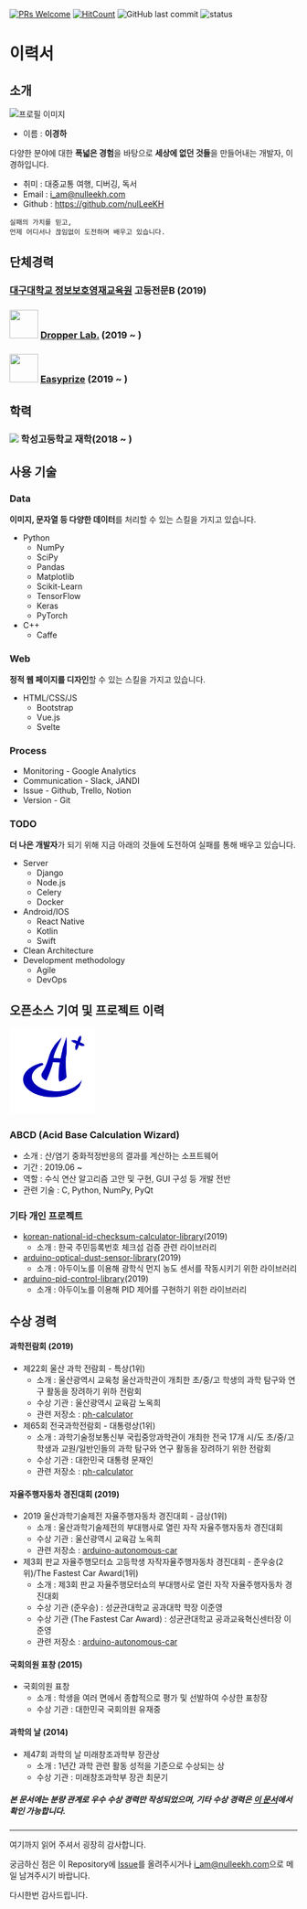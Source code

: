 [![PRs Welcome](https://img.shields.io/badge/PRs-welcome-brightgreen.svg?style=flat-square)](http://makeapullrequest.com)
[![HitCount](http://hits.dwyl.io/nulLeeKH/RESUME.svg)](http://hits.dwyl.io/nulLeeKH/RESUME)
![GitHub last commit](https://img.shields.io/github/last-commit/nulLeeKH/RESUME.svg)
![status](https://img.shields.io/badge/status-offer_welcome%20-brightgreen.svg)

# 이력서

## 소개
![프로필 이미지](https://avatars3.githubusercontent.com/u/41930106?s=460&v=4)

- 이름 : **이경하**

다양한 분야에 대한 **폭넓은 경험**을 바탕으로 **세상에 없던 것들**을 만들어내는 개발자, 이경하입니다.

- 취미 : 대중교통 여행, 디버깅, 독서
- Email : i_am@nulleekh.com
- Github : https://github.com/nulLeeKH

```
실패의 가치를 믿고,
언제 어디서나 끊임없이 도전하며 배우고 있습니다.
```

## 단체경력

### [대구대학교 정보보호영재교육원](https://dusecgifted.github.io) 고등전문B (2019)

### <img src="https://avatars0.githubusercontent.com/u/58934908?s=200&v=4" width="50" height="50"/> [Dropper Lab.](https://dropper.tech) (2019 ~ )

### <img src="https://avatars0.githubusercontent.com/u/58578629?s=200&v=4" width="50" height="50"/> [Easyprize](https://github.com/easy-prize) (2019 ~ )

## 학력

### <img src="http://haksung.hs.kr/hosts/hi01/S0000000405/logo.png" width="50"/> 학성고등학교 재학(2018 ~ )

## 사용 기술

### Data

**이미지, 문자열 등 다양한 데이터**를 처리할 수 있는 스킬을 가지고 있습니다.

- Python
	- NumPy
	- SciPy
	- Pandas
	- Matplotlib
	- Scikit-Learn
	- TensorFlow
	- Keras
	- PyTorch
- C++
	- Caffe

### Web

**정적 웹 페이지를 디자인**할 수 있는 스킬을 가지고 있습니다.

- HTML/CSS/JS
	- Bootstrap
	- Vue.js
	- Svelte

### Process

- Monitoring - Google Analytics
- Communication - Slack, JANDI
- Issue - Github, Trello, Notion
- Version - Git

### TODO

**더 나은 개발자**가 되기 위해 지금 아래의 것들에 도전하여 실패를 통해 배우고 있습니다.

- Server
	- Django
	- Node.js
	- Celery
	- Docker
- Android/IOS
	- React Native
	- Kotlin
	- Swift
- Clean Architecture
- Development methodology
	- Agile
	- DevOps

## 오픈소스 기여 및 프로젝트 이력

<img src="https://github.com/nulLeeKH/ph-calculator/blob/master/src/ph-calculator-gui/mac/gui/image/icon.png?raw=true" width="150" height="150"/>

### ABCD (Acid Base Calculation Wizard)
- 소개 : 산/염기 중화적정반응의 결과를 계산하는 소프트웨어
- 기간 : 2019.06 ~
- 역할 : 수식 연산 알고리즘 고안 및 구현, GUI 구성 등 개발 전반
- 관련 기술 : C, Python, NumPy, PyQt

### 기타 개인 프로젝트

- [korean-national-id-checksum-calculator-library](https://github.com/nulLeeKH/korean-national-id-checksum-calculator-library)(2019)
	- 소개 : 한국 주민등록번호 체크섬 검증 관련 라이브러리
- [arduino-optical-dust-sensor-library](https://github.com/nulLeeKH/arduino-optical-dust-sensor-library)(2019)
	- 소개 : 아두이노를 이용해 광학식 먼지 농도 센서를 작동시키기 위한 라이브러리
- [arduino-pid-control-library](https://github.com/nulLeeKH/arduino-pid-control-library)(2019)
	- 소개 : 아두이노를 이용해 PID 제어를 구현하기 위한 라이브러리

## 수상 경력

#### 과학전람회 (2019)

- 제22회 울산 과학 전람회 - 특상(1위)
	- 소개 : 울산광역시 교육청 울산과학관이 개최한 초/중/고 학생의 과학 탐구와 연구 활동을 장려하기 위하 전람회
	- 수상 기관 : 울산광역시 교육감 노옥희
	- 관련 저장소 : [ph-calculator](https://github.com/nulLeeKH/ph-calculator)
- 제65회 전국과학전람회 - 대통령상(1위)
	- 소개 : 과학기술정보통신부 국립중앙과학관이 개최한 전국 17개 시/도 초/중/고 학생과 교원/일반인들의 과학 탐구와 연구 활동을 장려하기 위한 전람회
	- 수상 기관 : 대한민국 대통령 문재인
	- 관련 저장소 : [ph-calculator](https://github.com/nulLeeKH/ph-calculator)

#### 자율주행자동차 경진대회 (2019)

- 2019 울산과학기술제전 자율주행자동차 경진대회 - 금상(1위)
	- 소개 : 울산과학기술제전의 부대행사로 열린 자작 자율주행자동차 경진대회
	- 수상 기관 : 울산광역시 교육감 노옥희
	- 관련 저장소 : [arduino-autonomous-car](https://github.com/nulLeeKH/arduino-autonomous-car)
- 제3회 판교 자율주행모터쇼 고등학생 자작자율주행자동차 경진대회 - 준우숭(2위)/The Fastest Car Award(1위)
	- 소개 : 제3회 판교 자율주행모터쇼의 부대행사로 열린 자작 자율주행자동차 경진대회
	- 수상 기관 (준우승) : 성균관대학교 공과대학 학장 이준영
	- 수상 기관 (The Fastest Car Award) : 성균관대학교 공과교육혁신센터장 이준영
	- 관련 저장소 : [arduino-autonomous-car](https://github.com/nulLeeKH/arduino-autonomous-car)

#### 국회의원 표창 (2015)
- 국회의원 표창
	- 소개 : 학생을 여러 면에서 종합적으로 평가 및 선발하여 수상한 표창장
	- 수상 기관 : 대한민국 국회의원 유재중

#### 과학의 날 (2014)

- 제47회 과학의 날 미래창조과학부 장관상
	- 소개 : 1년간 과학 관련 활동 성적을 기준으로 수상되는 상
	- 수상 기관 : 미래창조과학부 장관 최문기

##### 본 문서에는 분량 관계로 우수 수상 경력만 작성되었으며, 기타 수상 경력은 [이 문서](https://github.com/nulLeeKH/RESUME/blob/master/AWARD.md)에서 확인 가능합니다.

---

여기까지 읽어 주셔서 굉장히 감사합니다.

궁금하신 점은 이 Repository에 [Issue](https://github.com/nulLeeKH/RESUME/issues)를 올려주시거나 [i_am@nulleekh.com](i_am@nulleekh.com)으로 메일 남겨주시기 바랍니다.

다시한번 감사드립니다.
